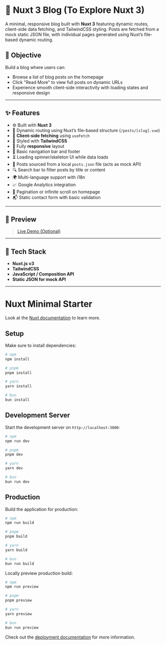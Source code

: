 
# 📝 Nuxt 3 Blog (To Explore Nuxt 3)

A minimal, responsive blog built with **Nuxt 3** featuring dynamic routes, client-side data fetching, and TailwindCSS styling. Posts are fetched from a mock static JSON file, with individual pages generated using Nuxt’s file-based dynamic routing.

## 🚀 Objective

Build a blog where users can:
- Browse a list of blog posts on the homepage
- Click "Read More" to view full posts on dynamic URLs
- Experience smooth client-side interactivity with loading states and responsive design

---

## ✨ Features

- ⚙️ Built with **Nuxt 3**
- 📄 Dynamic routing using Nuxt’s file-based structure (`/posts/[slug].vue`)
- 🔄 **Client-side fetching** using `useFetch`
- 🎨 Styled with **TailwindCSS**
- 📱 Fully **responsive** layout
- 🧭 Basic navigation bar and footer
- ⏳ Loading spinner/skeleton UI while data loads
- 🧩 Posts sourced from a local `posts.json` file (acts as mock API)
- 🔍 Search bar to filter posts by title or content
- 🌍 Multi-language support with i18n
- 📈 Google Analytics integration
- 📄 Pagination or infinite scroll on homepage
- 📬 Static contact form with basic validation

---

## 📸 Preview

> [Live Demo (Optional)](https://nuxtblogapp.netlify.app/)



---

## 🧰 Tech Stack

- **Nuxt.js v3**
- **TailwindCSS**
- **JavaScript / Composition API**
- **Static JSON for mock API**

---

# Nuxt Minimal Starter

Look at the [Nuxt documentation](https://nuxt.com/docs/getting-started/introduction) to learn more.

## Setup

Make sure to install dependencies:

```bash
# npm
npm install

# pnpm
pnpm install

# yarn
yarn install

# bun
bun install
```

## Development Server

Start the development server on `http://localhost:3000`:

```bash
# npm
npm run dev

# pnpm
pnpm dev

# yarn
yarn dev

# bun
bun run dev
```

## Production

Build the application for production:

```bash
# npm
npm run build

# pnpm
pnpm build

# yarn
yarn build

# bun
bun run build
```

Locally preview production build:

```bash
# npm
npm run preview

# pnpm
pnpm preview

# yarn
yarn preview

# bun
bun run preview
```

Check out the [deployment documentation](https://nuxt.com/docs/getting-started/deployment) for more information.
